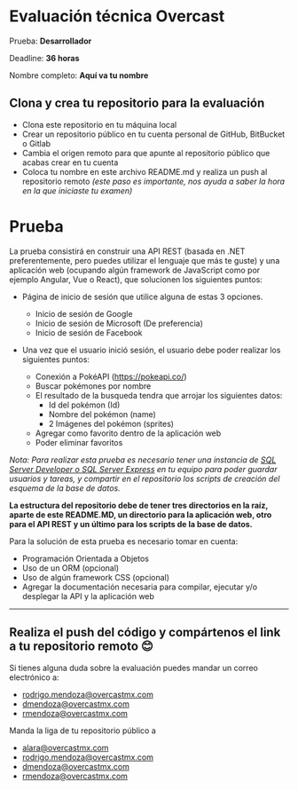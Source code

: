 #  Evaluación técnica Overcast

Prueba: **Desarrollador**

Deadline: **36 horas**

Nombre completo: **Aquí va tu nombre**

## Clona y crea tu repositorio para la evaluación

-   Clona este repositorio en tu máquina local
-   Crear un repositorio público en tu cuenta personal de GitHub, BitBucket o Gitlab
-   Cambia el origen remoto para que apunte al repositorio público que acabas crear en tu cuenta
-   Coloca tu nombre en este archivo README.md y realiza un push al repositorio remoto  _(este paso es importante, nos ayuda a saber la hora en la que iniciaste tu examen)_

# Prueba

La prueba consistirá en construir una API REST (basada en .NET preferentemente, pero puedes utilizar el lenguaje que más te guste) y una aplicación web (ocupando algún framework de JavaScript como por ejemplo Angular, Vue o React), que solucionen los siguientes puntos:

-   Página de inicio de sesión que utilice alguna de estas 3 opciones.
    - Inicio de sesión de Google
    - Inicio de sesión de Microsoft (De preferencia)
    - Inicio de sesión de Facebook

-   Una vez que el usuario inició sesión, el usuario debe poder realizar los siguientes puntos:
    -   Conexión a PokéAPI (https://pokeapi.co/)
    -   Buscar pokémones por nombre
    -   El resultado de la busqueda tendra que arrojar los siguientes datos:
        - Id del pokémon (Id)
        - Nombre del pokémon (name)
        - 2 Imágenes del pokémon (sprites)
    -   Agregar como favorito dentro de la aplicación web
    -   Poder eliminar favoritos

_Nota: Para realizar esta prueba es necesario tener una instancia de [SQL Server Developer o SQL Server Express](https://www.microsoft.com/es-mx/sql-server/sql-server-downloads)  en tu equipo para poder guardar usuarios y tareas, y compartir en el repositorio los scripts de creación del esquema de la base de datos._

**La estructura del repositorio debe de tener tres directorios en la raíz, aparte de este README.MD, un directorio para la aplicación web, otro para el API REST y un último para los scripts de la base de datos.**

Para la solución de esta prueba es necesario tomar en cuenta:

-   Programación Orientada a Objetos
-   Uso de un ORM (opcional)
-   Uso de algún framework CSS (opcional)
-   Agregar la documentación necesaria para compilar, ejecutar y/o desplegar la API y la aplicación web

----------

## Realiza el push del código y compártenos el link a tu repositorio remoto  😊

Si tienes alguna duda sobre la evaluación puedes mandar un correo electrónico a:
- rodrigo.mendoza@overcastmx.com
- dmendoza@overcastmx.com
- rmendoza@overcastmx.com

Manda la liga de tu repositorio público a 
- alara@overcastmx.com
- rodrigo.mendoza@overcastmx.com
- dmendoza@overcastmx.com
- rmendoza@overcastmx.com
